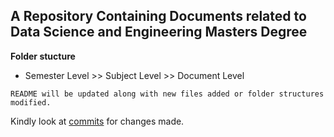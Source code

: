 ## A Repository Containing Documents related to Data Science and Engineering Masters Degree

__Folder stucture__
* Semester Level >> Subject Level >> Document Level 

`README will be updated along with new files added or folder structures modified.` 

Kindly look at [commits](https://github.com/bunnyistaken/BITS_DSE_Resources/commits/main) for changes made.

